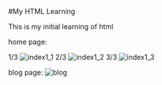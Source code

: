 #My HTML Learning

This is my initial learning of html

home page:

1/3
![index1_1](https://user-images.githubusercontent.com/41881269/44296980-90861f00-a2fb-11e8-9b6f-3c91d698c96e.PNG)
2/3
![index1_2](https://user-images.githubusercontent.com/41881269/44296982-9419a600-a2fb-11e8-82bc-a5b93eee0b7f.PNG)
3/3
![index1_3](https://user-images.githubusercontent.com/41881269/44296983-97149680-a2fb-11e8-83c5-ee2aa556f0a5.PNG)


blog page:
![blog](https://user-images.githubusercontent.com/41881269/44296985-9aa81d80-a2fb-11e8-9411-179dd424da86.PNG)